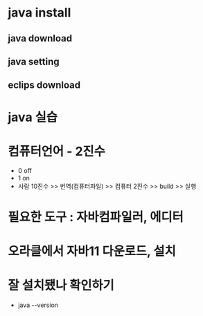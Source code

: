 # java install

## java download

## java setting

## eclips download

# java 실습

# 컴퓨터언어 - 2진수

- 0 off
- 1 on
- 사람 10진수 >> 번역(컴퓨터파일) >> 컴퓨터 2진수 >> build >> 실행

# 필요한 도구 : 자바컴파일러, 에디터

# 오라클에서 자바11 다운로드, 설치

# 잘 설치됐나 확인하기

- java --version
